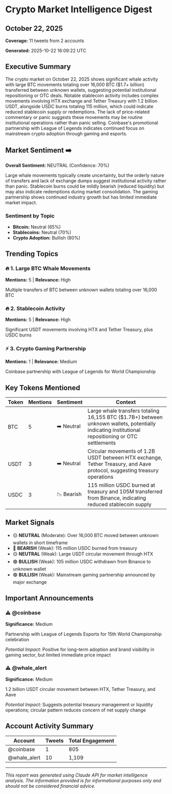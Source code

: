 # Crypto Market Intelligence Digest
## October 22, 2025

**Coverage:** 11 tweets from 2 accounts

**Generated:** 2025-10-22 16:09:22 UTC

## Executive Summary

The crypto market on October 22, 2025 shows significant whale activity with large BTC movements totaling over 16,000 BTC ($1.7+ billion) transferred between unknown wallets, suggesting potential institutional repositioning or OTC deals. Notable stablecoin activity includes complex movements involving HTX exchange and Tether Treasury with 1.2 billion USDT, alongside USDC burns totaling 115 million, which could indicate reduced stablecoin supply or redemptions. The lack of price-related commentary or panic suggests these movements may be routine institutional operations rather than panic selling. Coinbase's promotional partnership with League of Legends indicates continued focus on mainstream crypto adoption through gaming and esports.

## Market Sentiment ➡️

**Overall Sentiment:** NEUTRAL (Confidence: 70%)

Large whale movements typically create uncertainty, but the orderly nature of transfers and lack of exchange dumps suggest institutional activity rather than panic. Stablecoin burns could be mildly bearish (reduced liquidity) but may also indicate redemptions during market consolidation. The gaming partnership shows continued industry growth but has limited immediate market impact.

### Sentiment by Topic

- **Bitcoin:** Neutral (65%)
- **Stablecoins:** Neutral (70%)
- **Crypto Adoption:** Bullish (80%)

## Trending Topics

### 🔥 1. Large BTC Whale Movements

**Mentions:** 5 | **Relevance:** High

Multiple transfers of BTC between unknown wallets totaling over 16,000 BTC
### 🔥 2. Stablecoin Activity

**Mentions:** 5 | **Relevance:** High

Significant USDT movements involving HTX and Tether Treasury, plus USDC burns
### ⚡ 3. Crypto Gaming Partnership

**Mentions:** 1 | **Relevance:** Medium

Coinbase partnership with League of Legends for World Championship

## Key Tokens Mentioned

| Token | Mentions | Sentiment | Context |
|-------|----------|-----------|----------|
| BTC | 5 | ➡️ Neutral | Large whale transfers totaling 16,155 BTC ($1.7B+) between unknown wallets, potentially indicating institutional repositioning or OTC settlements |
| USDT | 3 | ➡️ Neutral | Circular movements of 1.2B USDT between HTX exchange, Tether Treasury, and Aave protocol, suggesting treasury operations |
| USDC | 3 | 📉 Bearish | 115 million USDC burned at treasury and 105M transferred from Binance, indicating reduced stablecoin supply |


## Market Signals

- 🟡 **NEUTRAL** (Moderate): Over 16,000 BTC moved between unknown wallets in short timeframe
- 🔴 **BEARISH** (Weak): 115 million USDC burned from treasury
- 🟡 **NEUTRAL** (Weak): Large USDT circular movement through HTX
- 🟢 **BULLISH** (Weak): 105 million USDC withdrawn from Binance to unknown wallet
- 🟢 **BULLISH** (Weak): Mainstream gaming partnership announced by major exchange

## Important Announcements

### ⚠️ @coinbase

**Significance:** Medium

Partnership with League of Legends Esports for 15th World Championship celebration

*Potential Impact:* Positive for long-term adoption and brand visibility in gaming sector, but limited immediate price impact
### ⚠️ @whale_alert

**Significance:** Medium

1.2 billion USDT circular movement between HTX, Tether Treasury, and Aave

*Potential Impact:* Suggests potential treasury management or liquidity operations; circular pattern reduces concern of net supply change

## Account Activity Summary

| Account | Tweets | Total Engagement |
|---------|--------|------------------|
| @coinbase | 1 | 805 |
| @whale_alert | 10 | 1,109 |


---

*This report was generated using Claude API for market intelligence analysis. The information provided is for informational purposes only and should not be considered financial advice.*